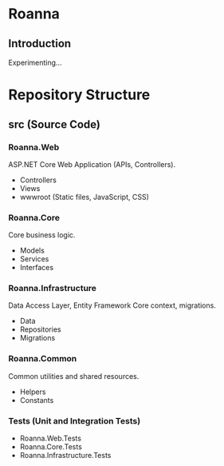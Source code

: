 # Roanna

## Introduction
Experimenting...

# Repository Structure
## src (Source Code) 
### Roanna.Web
ASP.NET Core Web Application (APIs, Controllers).
* Controllers
* Views
* wwwroot (Static files, JavaScript, CSS)

### Roanna.Core
Core business logic.
* Models
* Services
* Interfaces

### Roanna.Infrastructure
Data Access Layer, Entity Framework Core context, migrations.
* Data
* Repositories
* Migrations

### Roanna.Common
Common utilities and shared resources.
* Helpers
* Constants

### Tests (Unit and Integration Tests)
* Roanna.Web.Tests
* Roanna.Core.Tests
* Roanna.Infrastructure.Tests